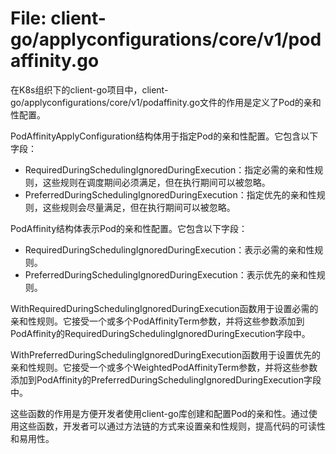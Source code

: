 # File: client-go/applyconfigurations/core/v1/podaffinity.go

在K8s组织下的client-go项目中，client-go/applyconfigurations/core/v1/podaffinity.go文件的作用是定义了Pod的亲和性配置。

PodAffinityApplyConfiguration结构体用于指定Pod的亲和性配置。它包含以下字段：
- RequiredDuringSchedulingIgnoredDuringExecution：指定必需的亲和性规则，这些规则在调度期间必须满足，但在执行期间可以被忽略。
- PreferredDuringSchedulingIgnoredDuringExecution：指定优先的亲和性规则，这些规则会尽量满足，但在执行期间可以被忽略。

PodAffinity结构体表示Pod的亲和性配置。它包含以下字段：
- RequiredDuringSchedulingIgnoredDuringExecution：表示必需的亲和性规则。
- PreferredDuringSchedulingIgnoredDuringExecution：表示优先的亲和性规则。

WithRequiredDuringSchedulingIgnoredDuringExecution函数用于设置必需的亲和性规则。它接受一个或多个PodAffinityTerm参数，并将这些参数添加到PodAffinity的RequiredDuringSchedulingIgnoredDuringExecution字段中。

WithPreferredDuringSchedulingIgnoredDuringExecution函数用于设置优先的亲和性规则。它接受一个或多个WeightedPodAffinityTerm参数，并将这些参数添加到PodAffinity的PreferredDuringSchedulingIgnoredDuringExecution字段中。

这些函数的作用是方便开发者使用client-go库创建和配置Pod的亲和性。通过使用这些函数，开发者可以通过方法链的方式来设置亲和性规则，提高代码的可读性和易用性。

